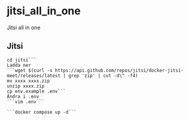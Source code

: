 # jitsi_all_in_one
Jitsi all in one

## Jitsi
```mkdir jitsi
cd jitsi```
Ladda ner 
```wget $(curl -s https://api.github.com/repos/jitsi/docker-jitsi-meet/releases/latest | grep 'zip' | cut -d\" -f4)
mv xxxx xxxx.zip
unzip xxxx.zip
cp env.example .env```
Ändra i .env
```vim .env```

```docker compose up -d```
